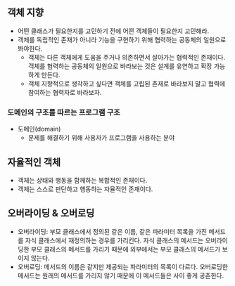 ## 객체 지향

- 어떤 클래스가 필요한지를 고민하기 전에 어떤 객체들이 필요한지 고민해라.
- 객체를 독립적인 존재가 아니라 기능을 구현하기 위해 협력하는 공동체의 일원으로 봐야한다.
  - 객체는 다른 객체에게 도움을 주거나 의존하면서 살아가는 협력적인 존재이다. 객체를 협력하는 공동체의 일원으로 바라보는 것은 설계를 유연하고 확장 가능하게 만든다.
  - 객체 지향적으로 생각하고 싶다면 객체를 고립된 존재로 바라보지 말고 협력에 참여하는 협력자로 바라보자.

### 도메인의 구조를 따르는 프로그램 구조
- 도메인(domain)
  - 문제를 해결하기 위해 사용자가 프로그램을 사용하는 분야

## 자율적인 객체
- 객체는 상태와 행동을 함께하는 복합적인 존재이다.
- 객체는 스스로 판단하고 행동하는 자율적인 존재이다.

## 오버라이딩 & 오버로딩
- 오버라이딩: 부모 클래스에서 정의된 같은 이름, 같은 파라미터 목록을 가진 메서드를 자식 클래스에서 재정의하는 경우를 가리킨다. 자식 클래스의 메서드는 오버라이딩한 부모 클래스의 메서드를 가리기 때문에 외부에서는 부모 클래스의 메서드가 보이지 않는다. 
- 오버로딩: 메서드의 이름은 같지만 제공되는 파라미터의 목록이 다르다. 오버로딩한 메서드는 원래의 메서드를 가리지 않기 때문에 이 메서드들은 사이 좋게 공존한다.

